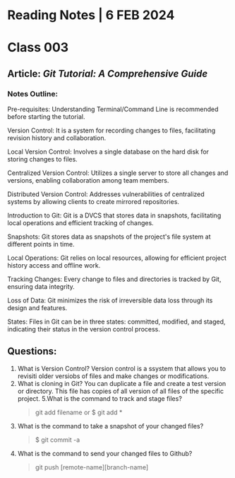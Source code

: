 # **Reading Notes | 6 FEB 2024**
# Class 003
## Article: _Git Tutorial: A Comprehensive Guide_

### **Notes Outline:**

Pre-requisites: Understanding Terminal/Command Line is recommended before starting the tutorial.  

Version Control: It is a system for recording changes to files, facilitating revision history and collaboration.

Local Version Control: Involves a single database on the hard disk for storing changes to files.  

Centralized Version Control: Utilizes a single server to store all changes and versions, enabling collaboration among team members.

 Distributed Version Control: Addresses vulnerabilities of centralized systems by allowing clients to create mirrored repositories.

 Introduction to Git: Git is a DVCS that stores data in snapshots, facilitating local operations and efficient tracking of changes.  

 Snapshots: Git stores data as snapshots of the project's file system at different points in time.  

 Local Operations: Git relies on local resources, allowing for efficient project history access and offline work.  

 Tracking Changes: Every change to files and directories is tracked by Git, ensuring data integrity.  

 Loss of Data: Git minimizes the risk of irreversible data loss through its design and features.  

 States: Files in Git can be in three states: committed, modified, and staged, indicating their status in the version control process.

## **Questions:**

1. What is Version Control?
   Version control is a ssystem that allows you to revisiti older versiobs of files and make changes or modifications.
3. What is cloning in Git?
   You can duplicate a file and create a test version or directory. This file has copies of all version of all files of the specific project.
5.What is the command to track and stage files?
   > git add filename or $ git add *
7. What is the command to take a snapshot of your changed files?
   > $ git commit -a
9. What is the command to send your changed files to Github?
   > git push [remote-name][branch-name]